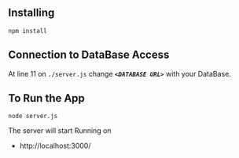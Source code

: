 

## Installing
```
npm install
```
## Connection to DataBase Access
At line 11 on ```./server.js``` change ***```<DATABASE URL>```*** with your DataBase.

## To Run the App
```
node server.js
```

The server will start Running on
+ http://localhost:3000/
